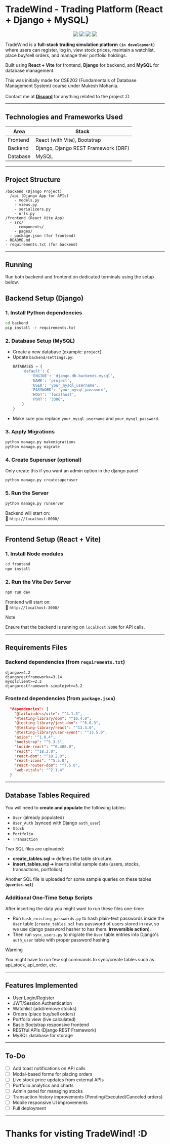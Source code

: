 # TradeWind - Trading Platform (React + Django + MySQL)

<p align="center">
  <img src="https://img.shields.io/badge/license-MIT-green" />
  <img src="https://img.shields.io/badge/Built%20with-React%20%2B%20Django%20%2B%20MySQL-blue" />
  <img src="https://img.shields.io/badge/Status-In%20Progress-orange" />
  <img src="https://img.shields.io/badge/PRs-welcome-brightgreen" />
</p>

TradeWind is a **full-stack trading simulation platform `(in development)`** where users can register, log in, view stock prices, maintain a watchlist, place buy/sell orders, and manage their portfolio holdings.

Built using **React + Vite** for frontend, **Django** for backend, and **MySQL** for database management.

This was initially made for CSE202 (Fundamentals of Database Management System) course under Mukesh Mohania. 
<br><br>
Contact me at **[Discord](https://discord.com/users/713056818972066140)** for anything related to the project :D

---

## Technologies and Frameworks Used

| Area     | Stack                               |
| -------- | ----------------------------------- |
| Frontend | React (with Vite), Bootstrap        |
| Backend  | Django, Django REST Framework (DRF) |
| Database | MySQL                               |

---

## Project Structure

```
/backend (Django Project)
  /api (Django App for APIs)
    - models.py
    - views.py
    - serializers.py
    - urls.py
/frontend (React Vite App)
  - src/
    - components/
    - pages/
  - package.json (for frontend)  
- README.md
- requirements.txt (for backend)
```

---

## Running

Run both backend and frontend on dedicated terminals using the setup below.

## Backend Setup (Django)


### 1. Install Python dependencies

```bash
cd backend
pip install -r requirements.txt
```

### 2. Database Setup (MySQL)

- Create a new database (example: `project`)
- Update `backend/settings.py`:
  ```python
  DATABASES = {
      'default': {
          'ENGINE': 'django.db.backends.mysql',
          'NAME': 'project',
          'USER': 'your_mysql_username',
          'PASSWORD': 'your_mysql_password',
          'HOST': 'localhost',
          'PORT': '3306',
      }
  }
  ```
- Make sure you replace `your_mysql_username` and `your_mysql_password`.

### 3. Apply Migrations

```bash
python manage.py makemigrations
python manage.py migrate
```

### 4. Create Superuser (optional)

Only create this if you want an admin option in the django panel

```bash
python manage.py createsuperuser
```

### 5. Run the Server

```bash
python manage.py runserver
```

Backend will start on:  
📍 `http://localhost:8000/`

---

## Frontend Setup (React + Vite)

### 1. Install Node modules

```bash
cd frontend
npm install
```

### 2. Run the Vite Dev Server

```bash
npm run dev
```

Frontend will start on:  
📍 `http://localhost:3000/`

> [!NOTE]
> Ensure that the backend is running on `localhost:8000` for API calls.

---

## Requirements Files

### Backend dependencies (from `requirements.txt`)

```plaintext
django>=4.2
djangorestframework>=3.14
mysqlclient>=2.2
djangorestframework-simplejwt>=5.2
```

### Frontend dependencies (from `package.json`)

```json
  "dependencies": {
    "@tailwindcss/vite": "^4.1.3",
    "@testing-library/dom": "^10.4.0",
    "@testing-library/jest-dom": "^6.6.3",
    "@testing-library/react": "^13.4.0",
    "@testing-library/user-event": "^13.5.0",
    "axios": "^1.8.4",
    "bootstrap": "^5.3.5",
    "lucide-react": "^0.488.0",
    "react": "^18.2.0",
    "react-dom": "^18.2.0",
    "react-icons": "^5.5.0",
    "react-router-dom": "^7.5.0",
    "web-vitals": "^2.1.4"
  }
```

---

## Database Tables Required

You will need to **create and populate** the following tables:

- `User` (already populated)
- `User_Auth` (synced with Django `auth_user`)
- `Stock`
- `Portfolio`
- `Transaction`

Two SQL files are uploaded:

- **create_tables.sql** ➔ defines the table structure.
- **insert_tables.sql** ➔ inserts initial sample data (users, stocks, transactions, portfolios).

Another SQL file is uploaded for some sample queries on these tables (**`queries.sql`**)

### Additional One-Time Setup Scripts

After inserting the data you might want to run these files one-time:

- Run `hash_existing_passwords.py` to hash plain-text passwords inside the `User` table (`create_tables.sql` has password of users stored in raw, so we use django password hasher to has them. **Irreversible action**).
- Then run `sync_users.py` to migrate the `User` table entries into Django's `auth_user` table with proper password hashing.

> [!WARNING]
> You might have to run few sql commands to sync/create tables such as api_stock, api_order, etc. 

---

## Features Implemented

- User Login/Register
- JWT/Session Authentication
- Watchlist (add/remove stocks)
- Orders (place buy/sell orders)
- Portfolio view (live calculated)
- Basic Bootstrap responsive frontend
- RESTful APIs (Django REST Framework)
- MySQL database for storage

---

## To-Do

- [ ] Add toast notifications on API calls
- [ ] Modal-based forms for placing orders
- [ ] Live stock price updates from external APIs
- [ ] Portfolio analytics and charts
- [ ] Admin panel for managing stocks
- [ ] Transaction history improvements (Pending/Executed/Canceled orders)
- [ ] Mobile responsive UI improvements
- [ ] Full deployment

---

# Thanks for visting TradeWind! :D
